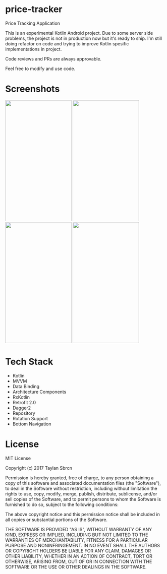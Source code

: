 # price-tracker
Price Tracking Application 

This is an experimental Kotlin Android project. Due to some server side problems, the project is not in production now but it's ready to ship. I'm still doing refactor on code and trying to improve Kotlin spesific implementations in project. 

Code reviews and PRs are always approvable. 

Feel free to modify and use code.

# Screenshots
<img src="https://raw.githubusercontent.com/savepopulation/price-tracker/master/art/home.png"
height="384" width="210"> <img src="https://github.com/savepopulation/price-tracker/blob/master/art/product_detail.png"
height="384" width="210"> <img src="https://raw.githubusercontent.com/savepopulation/price-tracker/master/art/notifications.png"
height="384" width="210"> <img src="https://raw.githubusercontent.com/savepopulation/price-tracker/master/art/more.png"
height="384" width="210">

# Tech Stack
* Kotlin
* MVVM
* Data Binding
* Architecture Components
* RxKotlin
* Retrofit 2.0
* Dagger2 
* Repository
* Rotation Support
* Bottom Navigation

# License
MIT License

Copyright (c) 2017 Taylan Sbrcn

Permission is hereby granted, free of charge, to any person obtaining a copy
of this software and associated documentation files (the "Software"), to deal
in the Software without restriction, including without limitation the rights
to use, copy, modify, merge, publish, distribute, sublicense, and/or sell
copies of the Software, and to permit persons to whom the Software is
furnished to do so, subject to the following conditions:

The above copyright notice and this permission notice shall be included in all
copies or substantial portions of the Software.

THE SOFTWARE IS PROVIDED "AS IS", WITHOUT WARRANTY OF ANY KIND, EXPRESS OR
IMPLIED, INCLUDING BUT NOT LIMITED TO THE WARRANTIES OF MERCHANTABILITY,
FITNESS FOR A PARTICULAR PURPOSE AND NONINFRINGEMENT. IN NO EVENT SHALL THE
AUTHORS OR COPYRIGHT HOLDERS BE LIABLE FOR ANY CLAIM, DAMAGES OR OTHER
LIABILITY, WHETHER IN AN ACTION OF CONTRACT, TORT OR OTHERWISE, ARISING FROM,
OUT OF OR IN CONNECTION WITH THE SOFTWARE OR THE USE OR OTHER DEALINGS IN THE
SOFTWARE.
